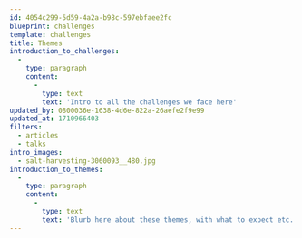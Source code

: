 ```yaml
---
id: 4054c299-5d59-4a2a-b98c-597ebfaee2fc
blueprint: challenges
template: challenges
title: Themes
introduction_to_challenges:
  -
    type: paragraph
    content:
      -
        type: text
        text: 'Intro to all the challenges we face here'
updated_by: 0800036e-1638-4d6e-822a-26aefe2f9e99
updated_at: 1710966403
filters:
  - articles
  - talks
intro_images:
  - salt-harvesting-3060093__480.jpg
introduction_to_themes:
  -
    type: paragraph
    content:
      -
        type: text
        text: 'Blurb here about these themes, with what to expect etc.'
---
```

